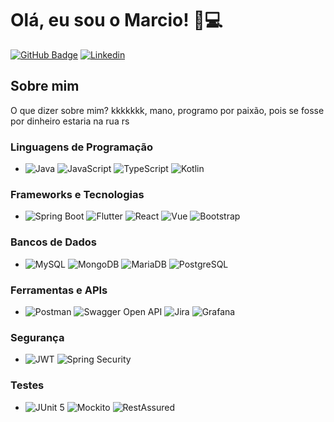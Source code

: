 # Olá, eu sou o Marcio! 👋💻

[![GitHub Badge](https://img.shields.io/badge/GitHub-100000?style=for-the-badge&logo=github&logoColor=white)](link_para_seu_perfil_no_github) [![Linkedin](https://img.shields.io/badge/LinkedIn-0077B5?style=for-the-badge&logo=linkedin&logoColor=white)](linkedin.com/in/marciofilho2004/)

## Sobre mim
O que dizer sobre mim? kkkkkkk, mano, programo por paixão, pois se fosse por dinheiro estaria na rua rs
### Linguagens de Programação
- ![Java](https://img.shields.io/badge/Java-ED8B00?style=for-the-badge&logo=java&logoColor=white) ![JavaScript](https://img.shields.io/badge/JavaScript-F7DF1E?style=for-the-badge&logo=javascript&logoColor=black) ![TypeScript](https://img.shields.io/badge/TypeScript-007ACC?style=for-the-badge&logo=typescript&logoColor=white) ![Kotlin](https://img.shields.io/badge/Kotlin-0095D5?style=for-the-badge&logo=kotlin&logoColor=white)

### Frameworks e Tecnologias
- ![Spring Boot](https://img.shields.io/badge/Spring%20Boot-6DB33F?style=for-the-badge&logo=spring-boot&logoColor=white) ![Flutter](https://img.shields.io/badge/Flutter-02569B?style=for-the-badge&logo=flutter&logoColor=white) ![React](https://img.shields.io/badge/React-20232A?style=for-the-badge&logo=react&logoColor=61DAFB) ![Vue](https://img.shields.io/badge/Vue.js-4FC08D?style=for-the-badge&logo=vue.js&logoColor=white) ![Bootstrap](https://img.shields.io/badge/Bootstrap-563D7C?style=for-the-badge&logo=bootstrap&logoColor=white)

### Bancos de Dados
- ![MySQL](https://img.shields.io/badge/MySQL-00000F?style=for-the-badge&logo=mysql&logoColor=white) ![MongoDB](https://img.shields.io/badge/MongoDB-4EA94B?style=for-the-badge&logo=mongodb&logoColor=white) ![MariaDB](https://img.shields.io/badge/MariaDB-003545?style=for-the-badge&logo=mariadb&logoColor=white) ![PostgreSQL](https://img.shields.io/badge/PostgreSQL-316192?style=for-the-badge&logo=postgresql&logoColor=white)

### Ferramentas e APIs
- ![Postman](https://img.shields.io/badge/Postman-FF6C37?style=for-the-badge&logo=postman&logoColor=white) ![Swagger Open API](https://img.shields.io/badge/Swagger-85EA2D?style=for-the-badge&logo=swagger&logoColor=black) ![Jira](https://img.shields.io/badge/Jira-0052CC?style=for-the-badge&logo=jira&logoColor=white) ![Grafana](https://img.shields.io/badge/Grafana-F46800?style=for-the-badge&logo=grafana&logoColor=white)

### Segurança
- ![JWT](https://img.shields.io/badge/JWT-000000?style=for-the-badge&logo=json-web-tokens&logoColor=white) ![Spring Security](https://img.shields.io/badge/Spring%20Security-6DB33F?style=for-the-badge&logo=spring-security&logoColor=white)

### Testes
- ![JUnit 5](https://img.shields.io/badge/JUnit%205-25A162?style=for-the-badge&logo=junit5&logoColor=white) ![Mockito](https://img.shields.io/badge/Mockito-EE4622?style=for-the-badge&logo=mockito&logoColor=white) ![RestAssured](https://img.shields.io/badge/RestAssured-000000?style=for-the-badge&logo=rest-assured&logoColor=white)
